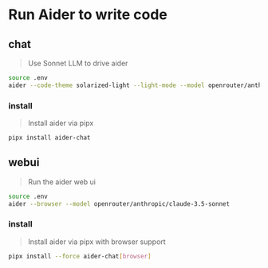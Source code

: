 # Run Aider to write code

## chat

> Use Sonnet LLM to drive aider

```bash
source .env
aider --code-theme solarized-light --light-mode --model openrouter/anthropic/claude-3.5-sonnet
```

### install

> Install aider via pipx

```bash
pipx install aider-chat
```

## webui

> Run the aider web ui

```bash
source .env
aider --browser --model openrouter/anthropic/claude-3.5-sonnet
```

### install

> Install aider via pipx with browser support

```bash
pipx install --force aider-chat[browser]
```
